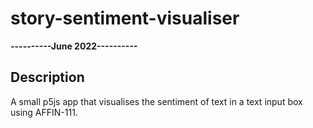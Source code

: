 # story-sentiment-visualiser
**----------June 2022----------**

## Description
A small p5js app that visualises the sentiment of text in a text input box using AFFIN-111. 


